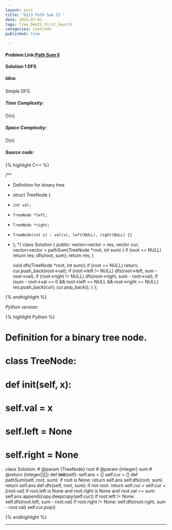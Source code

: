 ```yaml
---
layout: post
title: "Q113 Path Sum II "
date: 2015-07-02
tags: Tree Depth_First_Search
categories: Leetcode
published: true

---
```

#### Problem Link:[Path Sum II](https://leetcode.com/problems/path-sum-ii/) 

#### Solution 1 DFS

##### Idea:

Simple DFS.

##### Time Complexity:
O(n)

##### Space Complexity:
O(n)

##### Source code:
{% highlight C++ %}

/**
 * Definition for binary tree
 * struct TreeNode {
 *     int val;
 *     TreeNode *left;
 *     TreeNode *right;
 *     TreeNode(int x) : val(x), left(NULL), right(NULL) {}
 * };
 */
class Solution {
public:
    vector<vector<int> > res;
    vector<int> cur;
    vector<vector<int> > pathSum(TreeNode *root, int sum) {
        if (root == NULL)
            return res;
        dfs(root, sum);
        return res;
    }
    
    void dfs(TreeNode *root, int sum){
        if (root == NULL)
            return;
        cur.push_back(root->val);
        if (root->left != NULL)
            dfs(root->left, sum - root->val);
        if (root->right != NULL)
            dfs(root->right, sum - root->val);
        if (sum - root->val == 0 && root->left == NULL && root->right == NULL)
            res.push_back(cur);
        cur.pop_back();
    }
};

{% endhighlight %}

_Python version:_

{% highlight Python %}

# Definition for a binary tree node.
# class TreeNode:
#     def __init__(self, x):
#         self.val = x
#         self.left = None
#         self.right = None

class Solution:
    # @param {TreeNode} root
    # @param {integer} sum
    # @return {integer[][]}
    def __init__(self):
        self.ans = []
        self.cur = []
    def pathSum(self, root, sum):
        if root is None:
            return self.ans
        self.dfs(root, sum)
        return self.ans
    def dfs(self, root, sum):
        if not root:
            return 
        self.cur = self.cur + [root.val]
        if root.left is None and root.right is None and root.val == sum:
            self.ans.append(copy.deepcopy(self.cur))
        if root.left != None:
            self.dfs(root.left, sum - root.val)
        if root.right != None:
            self.dfs(root.right, sum - root.val)
        self.cur.pop()
        

{% endhighlight %}

---

